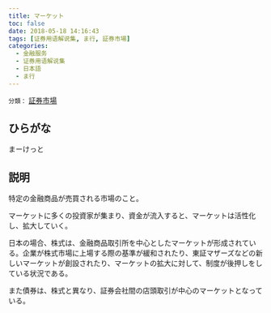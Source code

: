 ```yaml
---
title: マーケット
toc: false
date: 2018-05-18 14:16:43
tags: [证券用语解说集, ま行, 証券市場]
categories:
  - 金融服务
  - 证券用语解说集
  - 日本語
  - ま行
---
```


`分類：` [証券市場](/tags/証券市場/)

## ひらがな

まーけっと

## 説明

特定の金融商品が売買される市場のこと。

マーケットに多くの投資家が集まり、資金が流入すると、マーケットは活性化し、拡大していく。

日本の場合、株式は、金融商品取引所を中心としたマーケットが形成されている。企業が株式市場に上場する際の基準が緩和されたり、東証マザーズなどの新しいマーケットが創設されたり、マーケットの拡大に対して、制度が後押しをしている状況である。

また債券は、株式と異なり、証券会社間の店頭取引が中心のマーケットとなっている。
